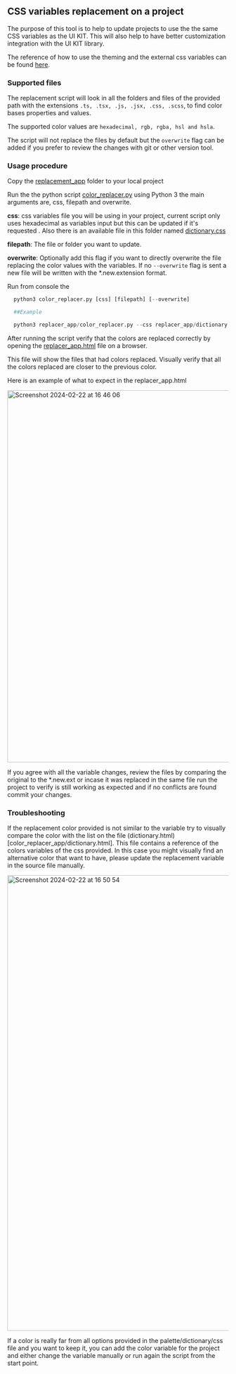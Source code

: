 ## CSS variables replacement on a project

The purpose of this tool is to help to update projects to use the the same CSS variables as the UI KIT. This will also help to have better customization integration with the UI KIT library.

The reference of how to use the theming and the external css variables can be found [here](dark_light_mode_usage.md).

### Supported files

  The replacement script will look in all the folders and files of the provided path with the extensions `.ts, .tsx, .js, .jsx, .css, .scss`, to find color bases properties and values.

  The supported color values are `hexadecimal, rgb, rgba, hsl and hsla`.

  The script will not replace the files by default but the `overwrite` flag can be added if you prefer to review the changes with git or other version tool.

### Usage procedure

Copy the [replacement_app](color_replacer_app) folder to your local project

Run the the python script [color_replacer.py](color_replacer_app/color_replacer.py) using Python 3 the main arguments are, css, filepath and overwrite.

**css**: css variables file you will be using in your project, current script only uses hexadecimal as variables input but this can be updated if it's requested . Also there is an available file in this folder named [dictionary.css](color_replacer_app/dictionary.css)

**filepath**: The file or folder you want to update.

**overwrite**: Optionally add this flag if you want to directly overwrite the file replacing the color values with the variables. If no `--overwrite` flag is sent a new file will be written with the *.new.extension format.

Run from console the
```python
  python3 color_replacer.py [css] [filepath] [--overwrite]

  ##Example

  python3 replacer_app/color_replacer.py --css replacer_app/dictionary.css --path src/
```

After running the script verify that the colors are replaced correctly by opening the [replacer_app.html](color_replacer_app/replacer_app.html) file on a browser.

This file will show the files that had colors replaced.
Visually verify that all the colors replaced are closer to the previous color.


Here is an example of what to expect in the replacer_app.html

<img width="847" alt="Screenshot 2024-02-22 at 16 46 06" src="https://github.com/future-standard/scorer-ui-kit/assets/10409078/e6a63d03-f2d8-46b5-aa6a-60f5e312bb6d">


If you agree with all the variable changes, review the files by comparing the original to the *.new.ext or incase it was replaced in the same file run the project to verify is still working as expected and if no conflicts are found commit your changes.

### Troubleshooting

If the replacement color provided is not similar to the variable try to visually compare the color with the list on the file (dictionary.html)[color_replacer_app/dictionary.html]. This file contains a reference of the colors variables of the css provided. In this case you might visually find an alternative color that want to have, please update the replacement variable in the source file manually.

<img width="1037" alt="Screenshot 2024-02-22 at 16 50 54" src="https://github.com/future-standard/scorer-ui-kit/assets/10409078/503ecf3b-4be4-4f31-9850-1d902a82f911">


If a color is really far from all options provided in the palette/dictionary/css file and you want to keep it, you can add the color variable for the project and either change the variable manually or run again the script from the start point.
